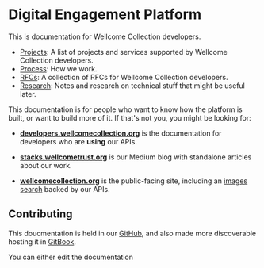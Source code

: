 # Digital Engagement Platform

This is documentation for Wellcome Collection developers. 

* [Projects](projects/README.md): A list of projects and services supported by Wellcome Collection developers.
* [Process](process.md): How we work.
* [RFCs](rfcs): A collection of RFCs for Wellcome Collection developers.
* [Research](research): Notes and research on technical stuff that might be useful later.

This documentation is for people who want to know how the platform is built, or want to build more of it.
If that's not you, you might be looking for:

-   [**developers.wellcomecollection.org**][devs] is the documentation for developers who are **using** our APIs.

-   [**stacks.wellcometrust.org**][stacks] is our Medium blog with standalone articles about our work.

-   [**wellcomecollection.org**][wc] is the public-facing site, including an [images search][works] backed by our APIs.

[platform]: https://github.com/wellcometrust/platform
[devs]: https://developers.wellcomecollection.org/
[stacks]: https://stacks.wellcomecollection.org/
[wc]: https://wellcomecollection.org/
[works]: https://wellcomecollection.org/works

## Contributing

This doucmentation is held in our [GitHub][github repo], and also made more discoverable hosting it in [GitBook][gitbook].

You can either edit the documentation

[gitbook]: https://docs.wellcomecollection.org/developers
[github repo]: https://github.com/wellcomecollection/docs
